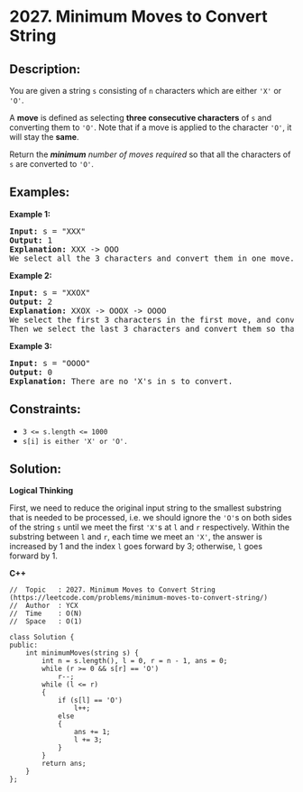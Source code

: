 # 2027. Minimum Moves to Convert String


## Description: 

<p>You are given a string <code>s</code> consisting of <code>n</code> characters which are either <code>'X'</code> or <code>'O'</code>.</p>
<p>A <strong>move</strong> is defined as selecting <strong>three consecutive characters</strong> of <code>s</code> and converting them to <code>'O'</code>. Note that if a move is applied to the character <code>'O'</code>, it will stay the <strong>same</strong>.</p>
<p>Return the <em><strong>minimum</strong> number of moves required</em> so that all the characters of <code>s</code> are converted to <code>'O'</code>.</p>


## Examples:

<strong>Example 1:</strong>
<pre>
<strong>Input:</strong> s = "XXX"
<strong>Output:</strong> 1
<strong>Explanation:</strong> XXX -> OOO
We select all the 3 characters and convert them in one move.
</pre>

<strong>Example 2:</strong>
<pre>
<strong>Input:</strong> s = "XXOX"
<strong>Output:</strong> 2
<strong>Explanation:</strong> XXOX -> OOOX -> OOOO
We select the first 3 characters in the first move, and convert them to 'O'.
Then we select the last 3 characters and convert them so that the final string contains all 'O's.
</pre>

<strong>Example 3:</strong>
<pre>
<strong>Input:</strong> s = "OOOO"
<strong>Output:</strong> 0
<strong>Explanation:</strong> There are no 'X's in s to convert.
</pre>


## Constraints:

<ul>
  <li><code>3 &lt;= s.length &lt;= 1000</code></li>
  <li><code>s[i] is either 'X' or 'O'.</code></li>
</ul>


## Solution: 

<strong>Logical Thinking</strong>
<p>First, we need to reduce the original input string to the smallest substring that is needed to be processed, i.e. we should ignore the <code>'O'</code>s on both sides of the string <code>s</code> until we meet the first <code>'X'</code>s at <code>l</code> and <code>r</code> respectively. Within the substring between <code>l</code> and <code>r</code>, each time we meet an <code>'X'</code>, the answer is increased by 1 and the index <code>l</code> goes forward by 3; otherwise, <code>l</code> goes forward by 1.</p>


<strong>C++</strong>

```
//  Topic   : 2027. Minimum Moves to Convert String (https://leetcode.com/problems/minimum-moves-to-convert-string/)
//  Author  : YCX
//  Time    : O(N)
//  Space   : O(1)

class Solution {
public:
    int minimumMoves(string s) {
        int n = s.length(), l = 0, r = n - 1, ans = 0;
        while (r >= 0 && s[r] == 'O')
            r--;
        while (l <= r)
        {
            if (s[l] == 'O')
                l++;
            else
            {
                ans += 1;
                l += 3;
            }
        }
        return ans;
    }
};
```
